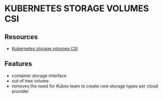 # KUBERNETES STORAGE VOLUMES CSI

## Resources

- [Kubernetes storage volumes CSI](https://kubernetes.io/docs/concepts/storage/volumes/#csi)

## Features

- container storage interface
- out of tree volume
- removes the need for Kubes team to create new storage types per cloud provider
